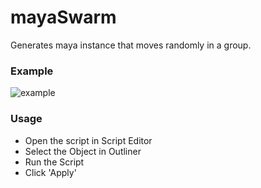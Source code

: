 # mayaSwarm
Generates maya instance that moves randomly in a group. 

### Example

![example](https://media.giphy.com/media/3o6YgabVs3jtNbdkUU/source.gif)

### Usage

* Open the script in Script Editor
* Select the Object in Outliner
* Run the Script
* Click 'Apply'
